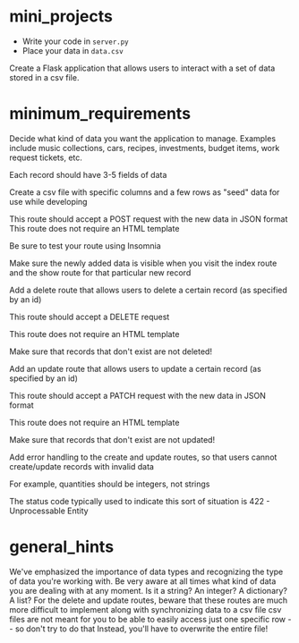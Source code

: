 # mini_projects

* Write your code in `server.py`
* Place your data in `data.csv`

Create a Flask application that allows users to interact with a set of data stored in a csv file.

# minimum_requirements

Decide what kind of data you want the application to manage. Examples include music collections, cars, recipes, investments, budget items, work request tickets, etc.

Each record should have 3-5 fields of data

Create a csv file with specific columns and a few rows as "seed" data for use while developing

This route should accept a POST request with the new data in JSON format
This route does not require an HTML template

Be sure to test your route using Insomnia

Make sure the newly added data is visible when you visit the index route and the show route for that particular new record

Add a delete route that allows users to delete a certain record (as specified by an id)

This route should accept a DELETE request

This route does not require an HTML template

Make sure that records that don't exist are not deleted!

Add an update route that allows users to update a certain record (as specified by an id)

This route should accept a PATCH request with the new data in JSON format
 
This route does not require an HTML template

Make sure that records that don't exist are not updated!

Add error handling to the create and update routes, so that users cannot create/update records with invalid data

For example, quantities should be integers, not strings

The status code typically used to indicate this sort of situation is 422 - Unprocessable Entity

# general_hints

We've emphasized the importance of data types and recognizing the type of data you're working with. Be very aware at all times what kind of data you are dealing with at any moment. Is it a string? An integer? A dictionary? A list?
For the delete and update routes, beware that these routes are much more difficult to implement along with synchronizing data to a csv file
csv files are not meant for you to be able to easily access just one specific row -- so don't try to do that
Instead, you'll have to overwrite the entire file!
